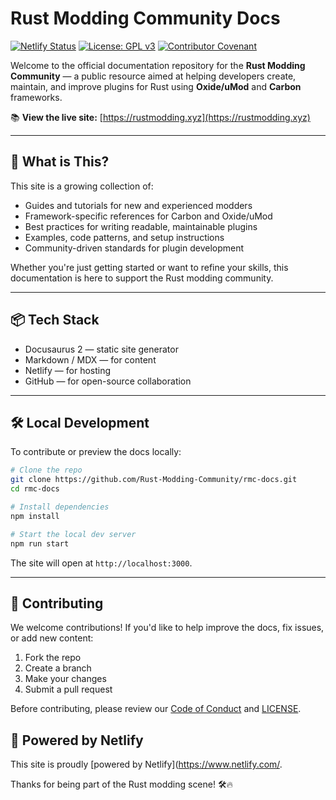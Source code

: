 # Rust Modding Community Docs
[![Netlify Status](https://api.netlify.com/api/v1/badges/c57dcd44-24a4-476f-a6ca-57f2e180f591/deploy-status)](https://app.netlify.com/sites/rmc-docs/deploys) 
[![License: GPL v3](https://img.shields.io/badge/License-GPLv3-blue.svg)](https://www.gnu.org/licenses/gpl-3.0)
[![Contributor Covenant](https://img.shields.io/badge/Contributor%20Covenant-2.1-4baaaa.svg)](code_of_conduct.md)

Welcome to the official documentation repository for the **Rust Modding Community** — a public resource aimed at helping developers create, maintain, and improve plugins for Rust using **Oxide/uMod** and **Carbon** frameworks.

📚 **View the live site:** [https://rustmodding.xyz](https://rustmodding.xyz)

---

## 🚀 What is This?

This site is a growing collection of:
- Guides and tutorials for new and experienced modders
- Framework-specific references for Carbon and Oxide/uMod
- Best practices for writing readable, maintainable plugins
- Examples, code patterns, and setup instructions
- Community-driven standards for plugin development

Whether you're just getting started or want to refine your skills, this documentation is here to support the Rust modding community.

---

## 📦 Tech Stack

- Docusaurus 2 — static site generator
- Markdown / MDX — for content
- Netlify — for hosting
- GitHub — for open-source collaboration

---

## 🛠 Local Development

To contribute or preview the docs locally:

```bash
# Clone the repo
git clone https://github.com/Rust-Modding-Community/rmc-docs.git
cd rmc-docs

# Install dependencies
npm install

# Start the local dev server
npm run start
```

The site will open at `http://localhost:3000`.

---

## 🤝 Contributing

We welcome contributions! If you'd like to help improve the docs, fix issues, or add new content:

1. Fork the repo
2. Create a branch
3. Make your changes
4. Submit a pull request

Before contributing, please review our [Code of Conduct](./CODE_OF_CONDUCT.md) and [LICENSE](./LICENSE).

## 💚 Powered by Netlify

This site is proudly [powered by Netlify](https://www.netlify.com/.

Thanks for being part of the Rust modding scene! 🛠️🔥
